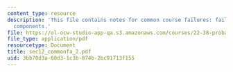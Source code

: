 ```yaml
---
content_type: resource
description: 'This file contains notes for common course failures: failures of multiple
  components.'
file: https://ol-ocw-studio-app-qa.s3.amazonaws.com/courses/22-38-probability-and-its-applications-to-reliability-quality-control-and-risk-assessment-fall-2005/3bb70d3a60d31c3b874b2bc91713f155_sec12_commonfa_2.pdf
file_type: application/pdf
resourcetype: Document
title: sec12_commonfa_2.pdf
uid: 3bb70d3a-60d3-1c3b-874b-2bc91713f155
---
```

